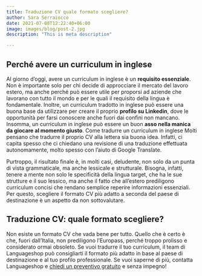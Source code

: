 ```yaml
---
title: Traduzione CV quale formato scegliere?
author: Sara Serraiocco
date: 2021-07-08T12:22:40+06:00
image: images/blog/post-2.jpg
description: "This is meta description"

---
```

## Perché avere un curriculum in inglese

Al giorno d’oggi, avere un curriculum in inglese è un **requisito essenziale**. Non è importante solo per chi decide di approcciare il mercato del lavoro estero, ma anche perché può essere utile per proporsi ad aziende che lavorano con tutto il mondo e per le quali il requisito della lingua è fondamentale. Inoltre, un curriculum tradotto in inglese può essere una buona base da utilizzare per creare il proprio **profilo su Linkedin**, dove le opportunità per farsi conoscere anche fuori dai confini non mancano. 
Insomma, un curriculum in inglese può essere un buon **asso nella manica da giocare al momento giusto**. Come tradurre un curriculum in inglese Molti pensano che tradurre il proprio CV alla lettera sia buona idea. Infatti, ci capita spesso che ci chiedano una revisione di una traduzione effettuata autonomamente, molto spesso con l’aiuto di Google Translate.

Purtroppo, il risultato finale è, in molti casi, deludente, non solo da un punta di vista grammaticale, ma anche lessicale e strutturale. Bisogna, infatti, tenere a mente non solo le specificità della lingua target, che ha le sue strutture e il suo lessico, ma anche il fatto che all’estero prediligono curriculum concisi che rendano semplice reperire informazioni essenziali. Per questo, scegliere il formato CV più adatto a seconda del paese di destinazione è un aspetto da non sottovalutare.
## Traduzione CV: quale formato scegliere?
Non esiste un formato CV che vada bene per tutto. Quello che è certo è che, fuori dall’Italia, non prediligono l’Europass, perché troppo prolisso e considerato ormai obsoleto. 
Se vuoi tradurre il tuo curriculum, il team di Languageshop può consigliarti il formato più adatto in base al paese di destinazione e al tuo profilo professionale. Se vuoi saperne di più, contatta Languageshop e [chiedi un preventivo gratuito](#call-to-action "chiedi un preventivo gratuito") e senza impegno!
